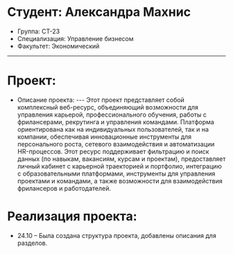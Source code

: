 # Студент: Александра Махнис
- Группа: СТ-23
- Специализация: Управление бизнесом
- Факультет: Экономический
---
# Проект: 
- Описание проекта:
--- Этот проект представляет собой комплексный веб-ресурс, объединяющий возможности для управления карьерой, профессионального обучения, работы с фрилансерами, рекрутинга и управления командами. Платформа ориентирована как на индивидуальных пользователей, так и на компании, обеспечивая инновационные инструменты для персонального роста, сетевого взаимодействия и автоматизации HR-процессов. Этот ресурс поддерживает фильтрацию и поиск данных (по навыкам, вакансиям, курсам и проектам), предоставляет личный кабинет с карьерной траекторией и портфолио, интеграцию с образовательными платформами, инструменты для управления проектами и командами, а также возможности для взаимодействия фрилансеров и работодателей.
# Реализация проекта:
- 24.10 – Была создана структура проекта, добавлены описания для разделов.